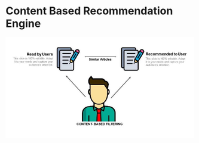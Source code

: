 # Content Based Recommendation Engine

<p align="center">

  <img src="cb.jpeg" width ='700'> 

</p>